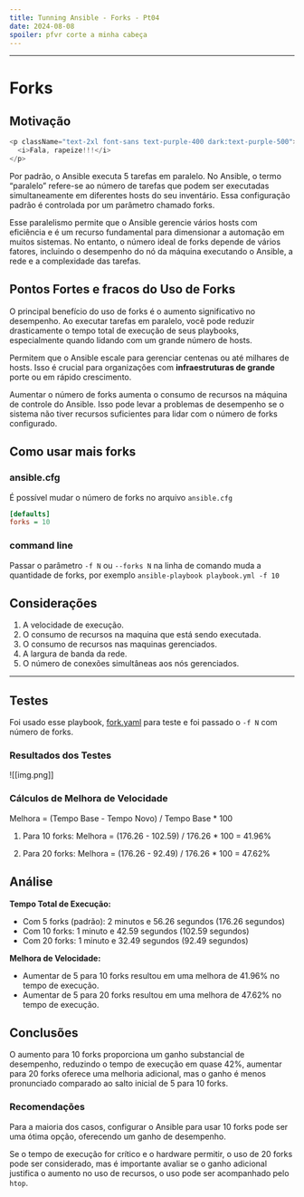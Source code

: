 ```yaml
---
title: Tunning Ansible - Forks - Pt04
date: 2024-08-08
spoiler: pfvr corte a minha cabeça
---
```

---

# Forks

## Motivação

```js eval
<p className="text-2xl font-sans text-purple-400 dark:text-purple-500">
  <i>Fala, rapeize!!!</i>
</p>
```

Por padrão, o Ansible executa 5 tarefas em paralelo. No Ansible, o termo “paralelo” refere-se ao número de tarefas que podem ser executadas simultaneamente em diferentes hosts do seu inventário. Essa configuração padrão é controlada por um parâmetro chamado forks.

Esse paralelismo permite que o Ansible gerencie vários hosts com eficiência e é um recurso fundamental para dimensionar a automação em muitos sistemas. No entanto, o número ideal de forks depende de vários fatores, incluindo o desempenho do nó da máquina executando o Ansible, a rede e a complexidade das tarefas. 

## Pontos Fortes e fracos do Uso de Forks

O principal benefício do uso de forks é o aumento significativo no desempenho. Ao executar tarefas em paralelo, você pode reduzir drasticamente o tempo total de execução de seus playbooks, especialmente quando lidando com um grande número de hosts. 

Permitem que o Ansible escale para gerenciar centenas ou até milhares de hosts. Isso é crucial para organizações com **infraestruturas de grande** porte ou em rápido crescimento.

Aumentar o número de forks aumenta o consumo de recursos na máquina de controle do Ansible. Isso pode levar a problemas de desempenho se o sistema não tiver recursos suficientes para lidar com o número de forks configurado.

## Como usar mais forks

### ansible.cfg

É possível mudar o número de forks no arquivo `ansible.cfg` 

```ini
[defaults]
forks = 10
```

### command line

Passar o parâmetro `-f N` ou `--forks N` na linha de comando muda a quantidade de forks, por exemplo `ansible-playbook playbook.yml -f 10`

## Considerações

1. A velocidade de execução.
2. O consumo de recursos na maquina que está sendo executada.
3. O consumo de recursos nas maquinas gerenciados.
4. A largura de banda da rede.
5. O número de conexões simultâneas aos nós gerenciados.

---

## Testes

Foi usado esse playbook, [fork.yaml](https://gist.githubusercontent.com/fbrunoviana/34317592049b371aeb31935a1667fd6d/raw/eac062a6734116065e37b32ba00085c69b5d6164/forks.yaml) para teste e foi passado o `-f N` com número de forks.

### Resultados dos Testes

![[img.png]]
### Cálculos de Melhora de Velocidade

Melhora = (Tempo Base - Tempo Novo) / Tempo Base * 100

1. Para 10 forks:
   Melhora = (176.26 - 102.59) / 176.26 * 100 = 41.96%

2. Para 20 forks:
   Melhora = (176.26 - 92.49) / 176.26 * 100 = 47.62%

## Análise

**Tempo Total de Execução:**
   - Com 5 forks (padrão): 2 minutos e 56.26 segundos (176.26 segundos)
   - Com 10 forks: 1 minuto e 42.59 segundos (102.59 segundos)
   - Com 20 forks: 1 minuto e 32.49 segundos (92.49 segundos)

**Melhora de Velocidade:**
   - Aumentar de 5 para 10 forks resultou em uma melhora de 41.96% no tempo de execução.
   - Aumentar de 5 para 20 forks resultou em uma melhora de 47.62% no tempo de execução.

## Conclusões

O aumento para 10 forks proporciona um ganho substancial de desempenho, reduzindo o tempo de execução em quase 42%, aumentar para 20 forks oferece uma melhoria adicional, mas o ganho é menos pronunciado comparado ao salto inicial de 5 para 10 forks.

### Recomendações

Para a maioria dos casos, configurar o Ansible para usar 10 forks pode ser uma ótima opção, oferecendo um ganho de desempenho.

Se o tempo de execução for crítico e o hardware permitir, o uso de 20 forks pode ser considerado, mas é importante avaliar se o ganho adicional justifica o aumento no uso de recursos, o uso pode ser acompanhado pelo `htop`.

